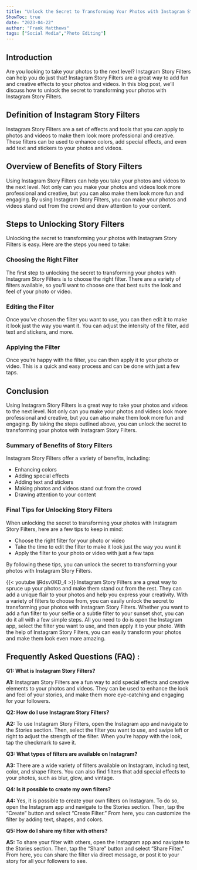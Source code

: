 ```yaml
---
title: "Unlock the Secret to Transforming Your Photos with Instagram Story Filters - Here's How!"
ShowToc: true 
date: "2023-04-22"
author: "Frank Matthews" 
tags: ["Social Media","Photo Editing"]
---
```

## Introduction

Are you looking to take your photos to the next level? Instagram Story Filters can help you do just that! Instagram Story Filters are a great way to add fun and creative effects to your photos and videos. In this blog post, we’ll discuss how to unlock the secret to transforming your photos with Instagram Story Filters. 

## Definition of Instagram Story Filters

Instagram Story Filters are a set of effects and tools that you can apply to photos and videos to make them look more professional and creative. These filters can be used to enhance colors, add special effects, and even add text and stickers to your photos and videos. 

## Overview of Benefits of Story Filters

Using Instagram Story Filters can help you take your photos and videos to the next level. Not only can you make your photos and videos look more professional and creative, but you can also make them look more fun and engaging. By using Instagram Story Filters, you can make your photos and videos stand out from the crowd and draw attention to your content. 

## Steps to Unlocking Story Filters

Unlocking the secret to transforming your photos with Instagram Story Filters is easy. Here are the steps you need to take: 

### Choosing the Right Filter

The first step to unlocking the secret to transforming your photos with Instagram Story Filters is to choose the right filter. There are a variety of filters available, so you’ll want to choose one that best suits the look and feel of your photo or video. 

### Editing the Filter

Once you’ve chosen the filter you want to use, you can then edit it to make it look just the way you want it. You can adjust the intensity of the filter, add text and stickers, and more. 

### Applying the Filter

Once you’re happy with the filter, you can then apply it to your photo or video. This is a quick and easy process and can be done with just a few taps. 

## Conclusion

Using Instagram Story Filters is a great way to take your photos and videos to the next level. Not only can you make your photos and videos look more professional and creative, but you can also make them look more fun and engaging. By taking the steps outlined above, you can unlock the secret to transforming your photos with Instagram Story Filters. 

### Summary of Benefits of Story Filters

Instagram Story Filters offer a variety of benefits, including: 

- Enhancing colors 
- Adding special effects 
- Adding text and stickers 
- Making photos and videos stand out from the crowd 
- Drawing attention to your content 

### Final Tips for Unlocking Story Filters

When unlocking the secret to transforming your photos with Instagram Story Filters, here are a few tips to keep in mind: 

- Choose the right filter for your photo or video 
- Take the time to edit the filter to make it look just the way you want it 
- Apply the filter to your photo or video with just a few taps 

By following these tips, you can unlock the secret to transforming your photos with Instagram Story Filters.

{{< youtube ljRdsv0KD_4 >}} 
Instagram Story Filters are a great way to spruce up your photos and make them stand out from the rest. They can add a unique flair to your photos and help you express your creativity. With a variety of filters to choose from, you can easily unlock the secret to transforming your photos with Instagram Story Filters. Whether you want to add a fun filter to your selfie or a subtle filter to your sunset shot, you can do it all with a few simple steps. All you need to do is open the Instagram app, select the filter you want to use, and then apply it to your photo. With the help of Instagram Story Filters, you can easily transform your photos and make them look even more amazing.

## Frequently Asked Questions (FAQ) :
**Q1: What is Instagram Story Filters?**

**A1:** Instagram Story Filters are a fun way to add special effects and creative elements to your photos and videos. They can be used to enhance the look and feel of your stories, and make them more eye-catching and engaging for your followers.

**Q2: How do I use Instagram Story Filters?**

**A2:** To use Instagram Story Filters, open the Instagram app and navigate to the Stories section. Then, select the filter you want to use, and swipe left or right to adjust the strength of the filter. When you're happy with the look, tap the checkmark to save it.

**Q3: What types of filters are available on Instagram?**

**A3:** There are a wide variety of filters available on Instagram, including text, color, and shape filters. You can also find filters that add special effects to your photos, such as blur, glow, and vintage.

**Q4: Is it possible to create my own filters?**

**A4:** Yes, it is possible to create your own filters on Instagram. To do so, open the Instagram app and navigate to the Stories section. Then, tap the “Create” button and select “Create Filter.” From here, you can customize the filter by adding text, shapes, and colors.

**Q5: How do I share my filter with others?**

**A5:** To share your filter with others, open the Instagram app and navigate to the Stories section. Then, tap the “Share” button and select “Share Filter.” From here, you can share the filter via direct message, or post it to your story for all your followers to see.


